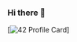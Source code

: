 ### Hi there 👋

[![42 Profile Card](https://1337-readme.vercel.app/api/profile?cursus=42cursus&dark=true&email=hide&login=hbel-hou)]

